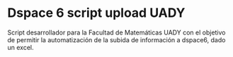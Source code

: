 # Dspace 6 script upload UADY

Script desarrollador para la Facultad de Matemáticas UADY con el objetivo de permitir la automatización de la subida de información a dspace6, dado un excel.
